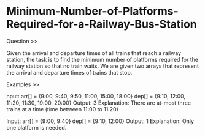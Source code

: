 # Minimum-Number-of-Platforms-Required-for-a-Railway-Bus-Station

Question >>

Given the arrival and departure times of all trains that reach a railway station, the task is to find the minimum number of platforms required for the 
railway station so that no train waits. We are given two arrays that represent the arrival and departure times of trains that stop.

Examples >>

nput: arr[] = {9:00, 9:40, 9:50, 11:00, 15:00, 18:00} 
dep[] = {9:10, 12:00, 11:20, 11:30, 19:00, 20:00} 
Output: 3 
Explanation: There are at-most three trains at a time (time between 11:00 to 11:20)

Input: arr[] = {9:00, 9:40} 
dep[] = {9:10, 12:00} 
Output: 1 
Explanation: Only one platform is needed. 
